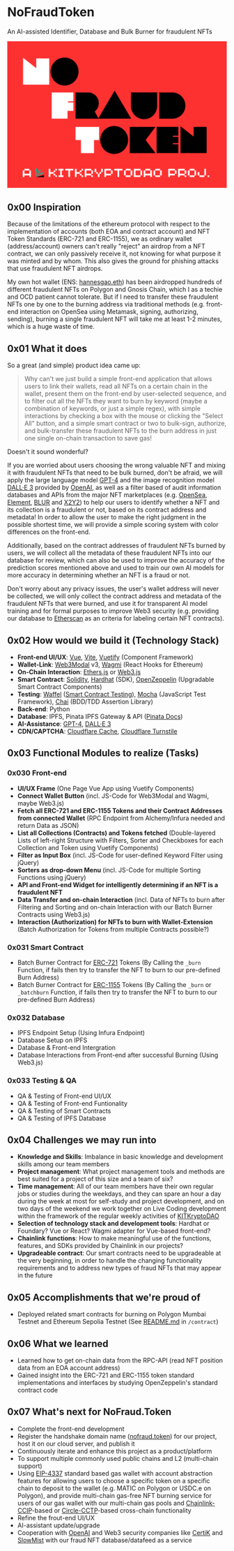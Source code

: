 # NoFraudToken

An AI-assisted Identifier, Database and Bulk Burner for fraudulent NFTs

![NoFraudToken_Logo](https://github.com/KITKryptoDAO/NoFraudToken/blob/main/assets/img/NoFraudToken.gif "NoFraudToken_Logo")

## 0x00 Inspiration

Because of the limitations of the ethereum protocol with respect to the implementation of accounts (both EOA and contract account) and NFT Token Standards (ERC-721 and ERC-1155), we as ordinary wallet (address/account) owners can't really "reject" an airdrop from a NFT contract, we can only passively receive it, not knowing for what purpose it was minted and by whom. This also gives the ground for phishing attacks that use fraudulent NFT airdrops.

My own hot wallet (ENS: [hannesgao.eth](https://etherscan.io/address/0xd02722722615935330252bD616bF4D0590840563)) has been airdropped hundreds of different fraudulent NFTs on Polygon and Gnosis Chain, which I as a techie and OCD patient cannot tolerate. But if I need to transfer these fraudulent NFTs one by one to the burning address via traditional methods (e.g. front-end interaction on OpenSea using Metamask, signing, authorizing, sending), burning a single fraudulent NFT will take me at least 1-2 minutes, which is a huge waste of time.

## 0x01 What it does

So a great (and simple) product idea came up:

> Why can't we just build a simple front-end application that allows users to link their wallets, read all NFTs on a certain chain in the wallet, present them on the front-end by user-selected sequence, and to filter out all the NFTs they want to burn by keyword (maybe a combination of keywords, or just a simple regex), with simple interactions by checking a box with the mouse or clicking the "Select All" button, and a simple smart contract or two to bulk-sign, authorize, and bulk-transfer these fraudulent NFTs to the burn address in just one single on-chain transaction to save gas!

Doesn't it sound wonderful?

If you are worried about users choosing the wrong valuable NFT and mixing it with fraudulent NFTs that need to be bulk burned, don't be afraid, we will apply the large language model [GPT-4](https://openai.com/gpt-4/) and the image recognition model [DALL·E 3](https://openai.com/dall-e-3) provided by [OpenAI](https://platform.openai.com/docs/introduction), as well as a filter based of audit information databases and APIs from the major NFT marketplaces (e.g. [OpenSea](https://docs.opensea.io/), [Element](https://api.element.market/openapi/), [BLUR](https://blur.io/) and [X2Y2](https://x2y2.readme.io/reference/introduction/)) to help our users to identify whether a NFT and its collection is a fraudulent or not, based on its contract address and metadata! In order to allow the user to make the right judgment in the possible shortest time, we will provide a simple scoring system with color differences on the front-end.

Additionally, based on the contract addresses of fraudulent NFTs burned by users, we will collect all the metadata of these fraudulent NFTs into our database for review, which can also be used to improve the accuracy of the prediction scores mentioned above and used to train our own AI models for more accuracy in determining whether an NFT is a fraud or not.

Don't worry about any privacy issues, the user's wallet address will never be collected, we will only collect the contract address and metadata of the fraudulent NFTs that were burned, and use it for transparent AI model training and for formal purposes to improve Web3 security (e.g. providing our database to [Etherscan](https://etherscan.io/) as an criteria for labeling certain NFT contracts).

## 0x02 How would we build it (Technology Stack)

- **Front-end UI/UX**: [Vue](https://vuejs.org/guide/introduction.html), [Vite](https://vitejs.dev/), [Vuetify](https://vuetifyjs.com/en/) (Component Framework)
- **Wallet-Link**: [Web3Modal](https://docs.walletconnect.com/web3modal/about) v3, [Wagmi](https://wagmi.sh/) (React Hooks for Ethereum)
- **On-Chain Interaction**: [Ethers.js](https://docs.ethers.org/v6/) or [Web3.js](https://web3js.readthedocs.io/en/v1.10.0/)
- **Smart Contract**: [Solidity](https://docs.soliditylang.org/en/v0.8.23/), [Hardhat](https://hardhat.org/hardhat-runner/docs/getting-started/) (SDK), [OpenZeppelin](https://docs.openzeppelin.com/) (Upgradable Smart Contract Components)
- **Testing**: [Waffel](https://getwaffle.io/) ([Smart Contract Testing](https://hardhat.org/hardhat-runner/docs/other-guides/waffle-testing)), [Mocha](https://mochajs.org/) (JavaScript Test Framework), [Chai](https://www.chaijs.com/) (BDD/TDD Assertion Library)
- **Back-end**: Python 
- **Database**: IPFS, Pinata IPFS Gateway & API ([Pinata Docs](https://docs.pinata.cloud/docs/ipfs-pinning))
- **AI-Assistance**: [GPT-4](https://openai.com/gpt-4/), [DALL·E 3](https://openai.com/dall-e-3)
- **CDN/CAPTCHA**: [Cloudflare Cache](https://developers.cloudflare.com/cache/), [Cloudflare Turnstile](https://developers.cloudflare.com/turnstile/)

## 0x03 Functional Modules to realize (Tasks)

### 0x030 Front-end

- **UI/UX Frame** (One Page Vue App using Vuetify Components)
- **Connect Wallet Button** (incl. JS-Code for Web3Modal and Wagmi, maybe Web3.js)
- **Fetch all ERC-721 and ERC-1155 Tokens and their Contract Addresses from connected Wallet** (RPC Endpoint from Alchemy/Infura needed and return Data as JSON)
- **List all Collections (Contracts) and Tokens fetched** (Double-layered Lists of left-right Structure with Filters, Sorter and Checkboxes for each Collection and Token using Vuetify Components)
- **Filter as Input Box** (incl. JS-Code for user-defined Keyword Filter using jQuery)
- **Sorters as drop-down Menu** (incl. JS-Code for multiple Sorting Functions using jQuery)
- **API and Front-end Widget for intelligently determining if an NFT is a fraudulent NFT**
- **Data Transfer and on-chain Interaction** (incl. Data of NFTs to burn after Filtering and Sorting and on-chain Interaction with our Batch Burner Contracts using Web3.js)
- **Interaction (Authorization) for NFTs to burn with Wallet-Extension** (Batch Authorization for Tokens from multiple Contracts possible?)

### 0x031 Smart Contract

- Batch Burner Contract for [ERC-721](https://docs.openzeppelin.com/contracts/2.x/api/token/erc721) Tokens (By Calling the `_burn` Function, if fails then try to transfer the NFT to burn to our pre-defined Burn Address)
- Batch Burner Contract for [ERC-1155](https://docs.openzeppelin.com/contracts/4.x/api/token/erc721) Tokens (By Calling the `_burn` or `_batchburn` Function, if fails then try to transfer the NFT to burn to our pre-defined Burn Address)

### 0x032 Database

- IPFS Endpoint Setup (Using Infura Endpoint)
- Database Setup on IPFS
- Database & Front-end Intergration
- Database Interactions from Front-end after successful Burning (Using Web3.js)

### 0x033 Testing & QA

* QA & Testing of Front-end UI/UX
* QA & Testing of Front-end Funtionality
* QA & Testing of Smart Contracts
* QA & Testing of IPFS Database

## 0x04 Challenges we may run into

- **Knowledge and Skills**: Imbalance in basic knowledge and development skills among our team members
- **Project management**: What project management tools and methods are best suited for a project of this size and a team of six?
- **Time management**: All of our team members have their own regular jobs or studies during the weekdays, and they can spare an hour a day during the week at most for self-study and project development, and on two days of the weekend we work together on Live Coding development within the framework of the regular weekly activities of [KITKryptoDAO](https://doc.kitkryptodao.org/)
- **Selection of technology stack and development tools**: Hardhat or Foundary? Vue or React? Wagmi adapter for Vue-based front-end?
- **Chainlink functions**: How to make meaningful use of the functions, features, and SDKs provided by Chainlink in our projects?
- **Upgradeable contract**: Our smart contracts need to be upgradeable at the very beginning, in order to handle the changing functionality requirements and to address new types of fraud NFTs that may appear in the future

## 0x05 Accomplishments that we're proud of

- Deployed related smart contracts for burning on Polygon Mumbai Testnet and Ethereum Sepolia Testnet (See [README.md](https://github.com/KITKryptoDAO/NoFraudToken/blob/main/contract/README.md) in `/contract`)

## 0x06 What we learned

- Learned how to get on-chain data from the RPC-API (read NFT position data from an EOA account address)
- Gained insight into the ERC-721 and ERC-1155 token standard implementations and interfaces by studying OpenZeppelin's standard contract code

## 0x07 What's next for NoFraud.Token

- Complete the front-end development
- Register the handshake domain name ([nofraud.token](https://nofraud.token/)) for our project, host it on our cloud server, and publish it
- Continuously iterate and enhance this project as a product/platform
- To support multiple commonly used public chains and L2 (multi-chain support)
- Using [EIP-4337](https://eips.ethereum.org/EIPS/eip-4337/) standard based gas wallet with account abstraction features for allowing users to choose a specific token on a specific chain to deposit to the wallet (e.g. MATIC on Polygon or USDC.e on Polygon), and provide multi-chain gas-free NFT burning service for users of our gas wallet with our multi-chain gas pools and [Chainlink-CCIP](https://chain.link/cross-chain/)-based or [Circle-CCTP](https://www.circle.com/en/cross-chain-transfer-protocol/)-based cross-chain functionality
- Refine the frout-end UI/UX
- AI-assistant update/upgrade
- Cooperation with [OpenAI](https://platform.openai.com/docs/introduction) and Web3 security companies like [CertiK](https://www.certik.com/en/) and [SlowMist](https://www.slowmist.com/) with our fraud NFT database/datafeed as a service
